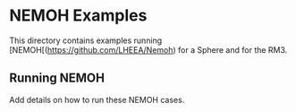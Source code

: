 # NEMOH Examples
This directory contains examples running [NEMOH[(https://github.com/LHEEA/Nemoh) for a Sphere and for the RM3. 

## Running NEMOH
Add details on how to run these NEMOH cases.